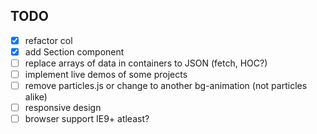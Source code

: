 TODO
-----
- [x] refactor col
- [x] add Section component
- [ ] replace arrays of data in containers to JSON (fetch, HOC?)
- [ ] implement live demos of some projects
- [ ] remove particles.js or change to another bg-animation (not particles alike)
- [ ] responsive design
- [ ] browser support IE9+ atleast?